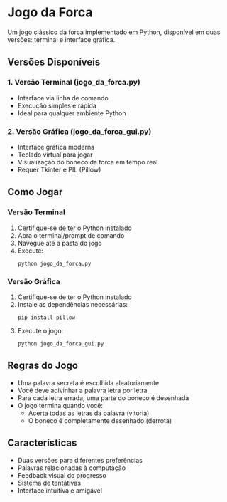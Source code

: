 # Jogo da Forca

Um jogo clássico da forca implementado em Python, disponível em duas versões: terminal e interface gráfica.

## Versões Disponíveis

### 1. Versão Terminal (jogo_da_forca.py)
- Interface via linha de comando
- Execução simples e rápida
- Ideal para qualquer ambiente Python

### 2. Versão Gráfica (jogo_da_forca_gui.py)
- Interface gráfica moderna
- Teclado virtual para jogar
- Visualização do boneco da forca em tempo real
- Requer Tkinter e PIL (Pillow)

## Como Jogar

### Versão Terminal
1. Certifique-se de ter o Python instalado
2. Abra o terminal/prompt de comando
3. Navegue até a pasta do jogo
4. Execute:
   ```
   python jogo_da_forca.py
   ```

### Versão Gráfica
1. Certifique-se de ter o Python instalado
2. Instale as dependências necessárias:
   ```
   pip install pillow
   ```
3. Execute o jogo:
   ```
   python jogo_da_forca_gui.py
   ```

## Regras do Jogo

- Uma palavra secreta é escolhida aleatoriamente
- Você deve adivinhar a palavra letra por letra
- Para cada letra errada, uma parte do boneco é desenhada
- O jogo termina quando você:
  - Acerta todas as letras da palavra (vitória)
  - O boneco é completamente desenhado (derrota)

## Características

- Duas versões para diferentes preferências
- Palavras relacionadas à computação
- Feedback visual do progresso
- Sistema de tentativas
- Interface intuitiva e amigável 